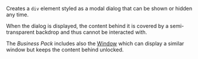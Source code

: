 Creates a `div` element styled as a modal dialog that can be shown or hidden any time. 

When the dialog is displayed, the content behind it is covered by a semi-transparent backdrop and thus cannot be interacted with.

The *Business Pack* includes also the [Window](/docs/controls/businesspack/Window/{branch}) which can display a similar window but keeps the content behind unlocked.